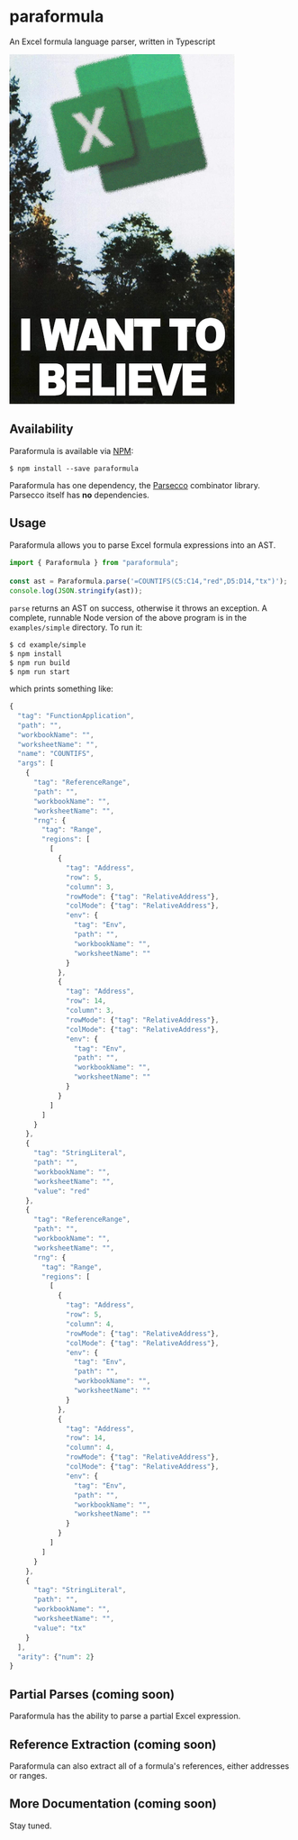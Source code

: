 # paraformula

An Excel formula language parser, written in Typescript

![A blurry picture of the Excel logo flying over some trees.](assets/i_want_to_excel.png)

## Availability

Paraformula is available via [NPM](https://npmjs.org):

```
$ npm install --save paraformula
```

Paraformula has one dependency, the [Parsecco](https://github.com/williams-cs/parsecco) combinator library. Parsecco itself has **no** dependencies.

## Usage

Paraformula allows you to parse Excel formula expressions into an AST.

```typescript
import { Paraformula } from "paraformula";

const ast = Paraformula.parse('=COUNTIFS(C5:C14,"red",D5:D14,"tx")');
console.log(JSON.stringify(ast));
```

`parse` returns an AST on success, otherwise it throws an exception. A complete, runnable Node version of the above program is in the `examples/simple` directory. To run it:

```
$ cd example/simple
$ npm install
$ npm run build
$ npm run start
```

which prints something like:

```typescript
{
  "tag": "FunctionApplication",
  "path": "",
  "workbookName": "",
  "worksheetName": "",
  "name": "COUNTIFS",
  "args": [
    {
      "tag": "ReferenceRange",
      "path": "",
      "workbookName": "",
      "worksheetName": "",
      "rng": {
        "tag": "Range",
        "regions": [
          [
            {
              "tag": "Address",
              "row": 5,
              "column": 3,
              "rowMode": {"tag": "RelativeAddress"},
              "colMode": {"tag": "RelativeAddress"},
              "env": {
                "tag": "Env",
                "path": "",
                "workbookName": "",
                "worksheetName": ""
              }
            },
            {
              "tag": "Address",
              "row": 14,
              "column": 3,
              "rowMode": {"tag": "RelativeAddress"},
              "colMode": {"tag": "RelativeAddress"},
              "env": {
                "tag": "Env",
                "path": "",
                "workbookName": "",
                "worksheetName": ""
              }
            }
          ]
        ]
      }
    },
    {
      "tag": "StringLiteral",
      "path": "",
      "workbookName": "",
      "worksheetName": "",
      "value": "red"
    },
    {
      "tag": "ReferenceRange",
      "path": "",
      "workbookName": "",
      "worksheetName": "",
      "rng": {
        "tag": "Range",
        "regions": [
          [
            {
              "tag": "Address",
              "row": 5,
              "column": 4,
              "rowMode": {"tag": "RelativeAddress"},
              "colMode": {"tag": "RelativeAddress"},
              "env": {
                "tag": "Env",
                "path": "",
                "workbookName": "",
                "worksheetName": ""
              }
            },
            {
              "tag": "Address",
              "row": 14,
              "column": 4,
              "rowMode": {"tag": "RelativeAddress"},
              "colMode": {"tag": "RelativeAddress"},
              "env": {
                "tag": "Env",
                "path": "",
                "workbookName": "",
                "worksheetName": ""
              }
            }
          ]
        ]
      }
    },
    {
      "tag": "StringLiteral",
      "path": "",
      "workbookName": "",
      "worksheetName": "",
      "value": "tx"
    }
  ],
  "arity": {"num": 2}
}
```

## Partial Parses (coming soon)

Paraformula has the ability to parse a partial Excel expression.

## Reference Extraction (coming soon)

Paraformula can also extract all of a formula's references, either addresses or ranges.

## More Documentation (coming soon)

Stay tuned.
